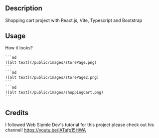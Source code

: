 # <Shopping Cart>

## Description

Shopping cart project with React.js, Vite, Typescript and Bootstrap

## Usage

How it looks?

    ```md
    ![alt text](/public/images/storePage.png)
    ```
    ```md
    ![alt text](/public/images/storePage2.png)
    ```
    ```md
    ![alt text](/public/images/shoppingCart.png)
    ```

## Credits

I followed Web Sipmle Dev's tutorial for this project please check out his channel! 
   https://youtu.be/lATafp15HWA